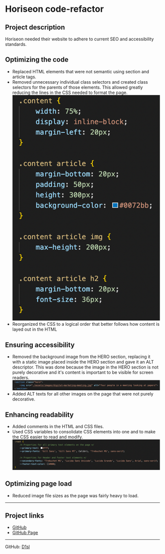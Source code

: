 # Horiseon code-refactor
## Project description
 Horiseon needed their website to adhere to current SEO and accessibility standards. 
 
## Optimizing the code
* Replaced HTML elements that were not semantic using section and article tags. 
* Removed unnecessary individual class selectors and created class selectors for the parents of those elements. This allowed greatly reducing the lines in the CSS needed to format the page. ![Universal selectors within a CSS file](./assets/images/universal-selectors.png)
* Reorganized the CSS to a logical order that better follows how content is layed out in the HTML

## Ensuring accessibility
* Removed the background image from the HERO section, replacing it with a static image placed inside the HERO section and gave it an ALT descriptor. This was done because the image in the HERO section is not purely decorative and it's content is important to be visible for screen readers. ![Section with class "Hero" and an image tag inside of it](./assets/images/hero-code.png)
* Added ALT texts for all other images on the page that were not purely decorative.

## Enhancing readability
* Added comments in the HTML and CSS files.
* Used CSS variables to consolidate CSS elements into one and to make the CSS easier to read and modify. ![:root selector inside a CSS file with multiple variables](./assets/images/css-variables.png)


## Optimizing page load
* Reduced image file sizes as the page was fairly heavy to load.

---
## Project links

- [GitHub][1]
- [GitHub Page][2]

[1]: https://github.com/D1sl/horiseon/
[2]: https://d1sl.github.io/horiseon/

---
GitHub: [D1sl](https://github.com/D1sl/) 